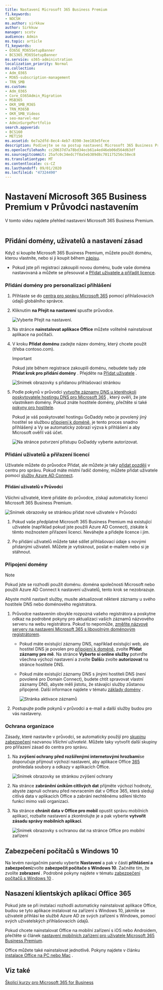```yaml
---
title: Nastavení Microsoft 365 Business Premium
f1.keywords:
- NOCSH
ms.author: sirkkuw
author: Sirkkuw
manager: scotv
audience: Admin
ms.topic: article
f1_keywords:
- O365E_M365SetupBanner
- BCS365_M365SetupBanner
ms.service: o365-administration
localization_priority: Normal
ms.collection:
- Adm_O365
- M365-subscription-management
- TRN_SMB
ms.custom:
- Adm_O365
- Core_O365Admin_Migration
- MSB365
- OKR_SMB_M365
- TRN_M365B
- OKR_SMB_Videos
- seo-marvel-mar
- AdminSurgePortfolio
search.appverid:
- BCS160
- MET150
ms.assetid: 6e7a2dfd-8ec4-4eb7-8390-3ee103e5fece
description: Podívejte se na postup nastavení Microsoft 365 Business Premium, včetně přidání domény a uživatelů, nastavení zásad zabezpečení a další.
ms.openlocfilehash: cc20637d7a78bd34ecb61a4ed46eb06d564d63df
ms.sourcegitcommit: 25afc0c34edc7f8a5eb389d8c701175256c58ec8
ms.translationtype: MT
ms.contentlocale: cs-CZ
ms.lasthandoff: 09/01/2020
ms.locfileid: "47324490"
---
```

# <a name="set-up-microsoft-365-business-premium-in-the-setup-wizard"></a>Nastavení Microsoft 365 Business Premium v Průvodci nastavením

V tomto videu najdete přehled nastavení Microsoft 365 Business Premium.<br><br>

## <a name="add-your-domain-users-and-set-up-policies"></a>Přidání domény, uživatelů a nastavení zásad

Když si koupíte Microsoft 365 Business Premium, můžete použít doménu, kterou vlastníte, nebo si ji koupit během [zápisu](sign-up.md).

- Pokud jste při registraci zakoupili novou doménu, bude vaše doména nastavovaná a můžete se přesouvat a [Přidat uživatele a přiřadit licence](#add-users-and-assign-licenses).

### <a name="add-your-domain-to-personalize-sign-in"></a>Přidání domény pro personalizaci přihlášení

1. Přihlaste se do [centra pro správu Microsoft 365](https://admin.microsoft.com) pomocí přihlašovacích údajů globálního správce. 

2. Kliknutím **na Přejít na nastavení** spusťte průvodce.

    ![Vyberte Přejít na nastavení.](../media/gotosetupinadmincenter.png)

3. Na stránce **nainstalovat aplikace Office** můžete volitelně nainstalovat aplikace na počítači.
    
4. V kroku **Přidat doménu** zadejte název domény, který chcete použít (třeba contoso.com).

    > [!IMPORTANT]
    > Pokud jste během registrace zakoupili doménu, nebudete tady zde **Přidat krok pro přidání domény** . Přejděte na [Přidat uživatele](#add-users-and-assign-licenses) .

    ![Snímek obrazovky s přidanou přihlašovací stránkou](../media/adddomain.png)

    
4. Podle pokynů v průvodci [vytvořte záznamy DNS u kteréhokoli poskytovatele hostingu DNS pro Microsoft 365](https://docs.microsoft.com/office365/admin/get-help-with-domains/create-dns-records-at-any-dns-hosting-provider) , který ověří, že jste vlastníkem domény. Pokud znáte hostitele domény, přečtěte si také [pokyny pro hostitele](https://docs.microsoft.com/office365/admin/get-help-with-domains/set-up-your-domain-host-specific-instructions).

    Pokud je váš poskytovatel hostingu GoDaddy nebo je povolený jiný hostitel se službou [připojení k doméně](https://docs.microsoft.com/office365/admin/get-help-with-domains/domain-connect), je tento proces snadno přihlášený a Vy se automaticky zobrazí výzva k přihlášení a aby Microsoft ověřil váš účet.

    ![Na stránce potvrzení přístupu GoDaddy vyberte autorizovat.](../media/godaddyauth.png)

### <a name="add-users-and-assign-licenses"></a>Přidání uživatelů a přiřazení licencí

Uživatele můžete do průvodce Přidat, ale můžete je taky [přidat později](add-users-m365b.md) v centru pro správu. Pokud máte místní řadič domény, můžete přidat uživatele pomocí [služby Azure AD Connect](https://docs.microsoft.com/azure/active-directory/hybrid/how-to-connect-install-express).

#### <a name="add-users-in-the-wizard"></a>Přidání uživatelů v Průvodci

Všichni uživatelé, které přidáte do průvodce, získají automaticky licenci Microsoft 365 Business Premium.

![Snímek obrazovky se stránkou přidat nové uživatele v Průvodci](../media/addnewuserspage.png)

1. Pokud vaše předplatné Microsoft 365 Business Premium má existující uživatele (například pokud jste použili Azure AD Connect), získáte k těmto možnostem přiřazení licencí. Neváhejte a přidejte licence i jim.

2. Po přidání uživatelů můžete také sdílet přihlašovací údaje s novými přidanými uživateli. Můžete je vytisknout, poslat e-mailem nebo si je stáhnout.

### <a name="connect-your-domain"></a>Připojení domény

> [!NOTE]
> Pokud jste se rozhodli použít doménu. doména společnosti Microsoft nebo použili Azure AD Connect k nastavení uživatelů, tento krok se nezobrazuje.
  
Abyste mohli nastavit služby, musíte aktualizovat některé záznamy u svého hostitele DNS nebo doménového registrátora.
  
1. Průvodce nastavením obvykle rozpozná vašeho registrátora a poskytne odkaz na podrobné pokyny pro aktualizaci vašich záznamů názvového serveru na webu registrátora. Pokud to nepomůže, [změňte názvové servery na nastavení Microsoft 365 s libovolným doménovým registrátorem](https://docs.microsoft.com/microsoft-365/admin/get-help-with-domains/change-nameservers-at-any-domain-registrar). 

    - Pokud máte existující záznamy DNS, například existující web, ale hostitel DNS je povolen pro [připojení k doméně](https://docs.microsoft.com/office365/admin/get-help-with-domains/domain-connect), zvolte **Přidat záznamy pro mě**. Na stránce **Vyberte si online služby** potvrďte všechna výchozí nastavení a zvolte **Další**a zvolte **autorizovat** na stránce hostitele DNS.
    - Pokud máte existující záznamy DNS s jinými hostiteli DNS (není povolené pro Domain Connect), budete chtít spravovat vlastní záznamy DNS, abyste měli jistotu, že stávající služby zůstanou připojené. Další informace najdete v tématu [základy domény](https://docs.microsoft.com/office365/admin/get-help-with-domains/dns-basics) .

        ![Stránka aktivace záznamů](../media/activaterecords.png)

2. Postupujte podle pokynů v průvodci a e-mail a další služby budou pro vás nastaveny.

### <a name="protect-your-organization"></a>Ochrana organizace 

Zásady, které nastavíte v průvodci, se automaticky použijí pro [skupinu zabezpečení](https://docs.microsoft.com/office365/admin/create-groups/compare-groups#security-groups) nazvanou *Všichni uživatelé*. Můžete taky vytvořit další skupiny pro přiřazení zásad do centra pro správu.

1. Na **zvýšení ochrany před rozšířenými internetovými hrozbami**se doporučuje přijmout výchozí nastavení, aby aplikace Office [365](https://docs.microsoft.com/microsoft-365/security/office-365-security/office-365-atp) prohledala soubory a odkazy v aplikacích Office.

    ![Snímek obrazovky se stránkou zvýšení ochrany](../media/increasetreatprotection.png)


2. Na stránce **zabránění únikům citlivých dat** přijměte výchozí hodnoty, abyste zapnuli ochranu před nevracením dat v Office 365, která sledují citlivá data v aplikacích Office a zabrání nechtěnému sdílení těchto funkcí mimo vaši organizaci.

3. Na stránce **chránit data v Office pro mobil** opustit správu mobilních aplikací, rozbalte nastavení a zkontrolujte je a pak vyberte **vytvořit zásadu správy mobilních aplikací**.

    ![Snímek obrazovky s ochranou dat na stránce Office pro mobilní zařízení](../media/protectdatainmobile.png)


## <a name="secure-windows-10-pcs"></a>Zabezpečení počítačů s Windows 10

Na levém navigačním panelu vyberte **Nastavení** a pak v části **přihlášení a zabezpečení**zvolte **zabezpečit počítače s Windows 10**. Začněte tím, že zvolíte **zobrazení** . Podrobné pokyny najdete v tématu [zabezpečení počítačů s Windows 10](secure-win-10-pcs.md) .

## <a name="deploy-office-365-client-apps"></a>Nasazení klientských aplikací Office 365

Pokud jste se při instalaci rozhodli automaticky nainstalovat aplikace Office, budou se tyto aplikace instalovat na zařízení s Windows 10, jakmile se uživatelé přihlásí ke službě Azure AD ze svých zařízení s Windows, pomocí svých uživatelských přihlašovacích údajů.

Pokud chcete nainstalovat Office na mobilní zařízení s iOS nebo Androidem, přečtěte si článek [nastavení mobilních zařízení pro uživatele Microsoft 365 Business Premium](set-up-mobile-devices.md).

Office můžete také nainstalovat jednotlivě. Pokyny najdete v článku [instalace Office na PC nebo Mac](https://support.microsoft.com/office/4414eaaf-0478-48be-9c42-23adc4716658) .

## <a name="see-also"></a>Viz také

[Školicí kurzy pro Microsoft 365 for Business](https://support.microsoft.com/office/6ab4bbcd-79cf-4000-a0bd-d42ce4d12816)
